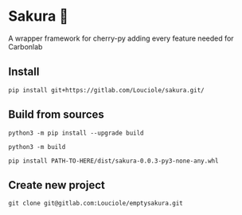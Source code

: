 # Sakura 🍒

A wrapper framework for cherry-py adding every feature needed for Carbonlab

## Install

`pip install git+https://gitlab.com/Louciole/sakura.git/`

## Build from sources

`python3 -m pip install --upgrade build`

`python3 -m build`

`pip install PATH-TO-HERE/dist/sakura-0.0.3-py3-none-any.whl`

## Create new project

`git clone git@gitlab.com:Louciole/emptysakura.git
`
